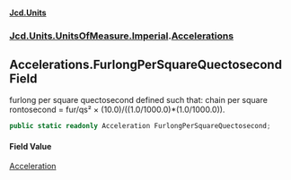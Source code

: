 #### [Jcd.Units](index 'index')
### [Jcd.Units.UnitsOfMeasure.Imperial](Jcd.Units.UnitsOfMeasure.Imperial 'Jcd.Units.UnitsOfMeasure.Imperial').[Accelerations](Accelerations 'Jcd.Units.UnitsOfMeasure.Imperial.Accelerations')

## Accelerations.FurlongPerSquareQuectosecond Field

furlong per square quectosecond defined such that: chain per square rontosecond = fur/qs² ×
(10.0)/((1.0/1000.0)*(1.0/1000.0)).

```csharp
public static readonly Acceleration FurlongPerSquareQuectosecond;
```

#### Field Value
[Acceleration](Acceleration 'Jcd.Units.UnitTypes.Acceleration')